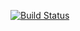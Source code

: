 [![Build Status](https://travis-ci.org/lppzaz/greet-with-handlebars.svg?branch=master)](https://travis-ci.org/lppzaz/greet-with-handlebars)
